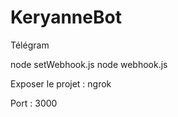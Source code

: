 # KeryanneBot
 Télégram

 node setWebhook.js 
 node webhook.js

 Exposer le projet : ngrok

 Port : 3000

